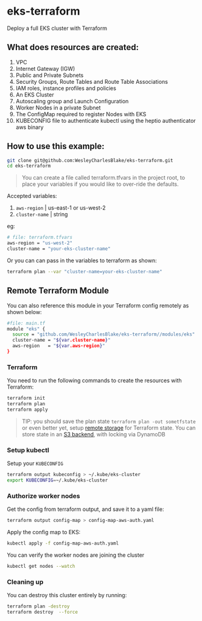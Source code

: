 # eks-terraform
Deploy a full EKS cluster with Terraform

## What does resources are created:

1. VPC
2. Internet Gateway (IGW)
3. Public and Private Subnets
4. Security Groups, Route Tables and Route Table Associations
5. IAM roles, instance profiles and policies
6. An EKS Cluster
7. Autoscaling group and Launch Configuration
8. Worker Nodes in a private Subnet
9. The ConfigMap required to register Nodes with EKS
10. KUBECONFIG file to authenticate kubectl using the heptio authenticator aws binary

## How to use this example:

```bash
git clone git@github.com:WesleyCharlesBlake/eks-terraform.git
cd eks-terraform
```

> You can create a file called terraform.tfvars in the project root, to place your variables if you would like to over-ride the defaults.

Accepted variables:

1. `aws-region` | us-east-1 or us-west-2
2. `cluster-name` | string

eg:

```bash
# file: terraform.tfvars
aws-region = "us-west-2"
cluster-name = "your-eks-cluster-name"
```

Or you can can pass in the variables to terraform as shown:

```bash
terraform plan --var "cluster-name=your-eks-cluster-name"
```

## Remote Terraform Module

You can also reference this module in your Terraform config remotely as shown below:

```bash
#file: main.tf
module "eks" {
  source = "github.com/WesleyCharlesBlake/eks-terraform//modules/eks"
  cluster-name = "${var.cluster-name}"
  aws-region   = "${var.aws-region}"
}
```

### Terraform

You need to run the following commands to create the resources with Terraform:

```bash
terraform init
terraform plan
terraform apply
```

> TIP: you should save the plan state `terraform plan -out sometfstate` or even better yet, setup [remote storage](https://www.terraform.io/docs/state/remote.html) for Terraform state. You can store state in an [S3 backend](https://www.terraform.io/docs/backends/types/s3.html), with locking via DynamoDB

### Setup kubectl

Setup your `KUBECONFIG`

```bash
terraform output kubeconfig > ~/.kube/eks-cluster
export KUBECONFIG=~/.kube/eks-cluster
```

### Authorize worker nodes

Get the config from terraform output, and save it to a yaml file:

```bash
terraform output config-map > config-map-aws-auth.yaml
```

Apply the config map to EKS:

```bash
kubectl apply -f config-map-aws-auth.yaml
```

You can verify the worker nodes are joining the cluster

```bash
kubectl get nodes --watch
```

### Cleaning up

You can destroy this cluster entirely by running:

```bash
terraform plan -destroy
terraform destroy  --force
```